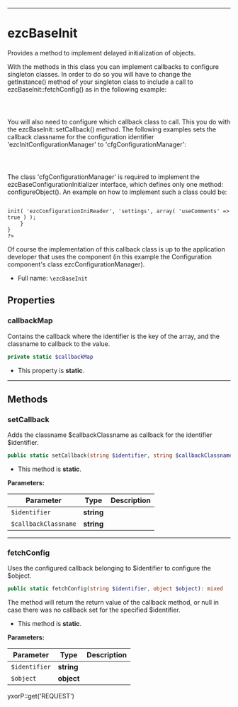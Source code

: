 ***

# ezcBaseInit

Provides a method to implement delayed initialization of objects.

With the methods in this class you can implement callbacks to configure singleton classes. In order to do so you will
have to change the getInstance() method of your singleton class to include a call to ezcBaseInit::fetchConfig() as in
the following example:

<code>
<?php
public static function getInstance()
{
    if ( is_null( self::$instance ) )
    {
        self::$instance = new ezcConfigurationmanager();
        ezcBaseInit::fetchConfig( 'ezcInitConfigurationManager', self::$instance );
    }
    return self::$instance;
}
?>
</code>

You will also need to configure which callback class to call. This you do with the ezcBaseInit::setCallback() method.
The following examples sets the callback classname for the configuration identifier
'ezcInitConfigurationManager' to 'cfgConfigurationManager':

<code>
<?php
ezcBaseInit::setCallback( 'ezcInitConfigurationManager', 'cfgConfigurationManager' );
?>
</code>

The class 'cfgConfigurationManager' is required to implement the ezcBaseConfigurationInitializer interface, which
defines only one method:
configureObject(). An example on how to implement such a class could be:

<code>
<?php
class cfgConfigurationManager implements ezcBaseConfigurationInitializer
{
    static public function configureObject( ezcConfigurationManager $cfgManagerObject )
    {
        $cfgManagerObject->init( 'ezcConfigurationIniReader', 'settings', array( 'useComments' => true ) );
    }
}
?>
</code>

Of course the implementation of this callback class is up to the application developer that uses the component (in this
example the Configuration component's class ezcConfigurationManager).

* Full name: `\ezcBaseInit`

## Properties

### callbackMap

Contains the callback where the identifier is the key of the array, and the classname to callback to the value.

```php
private static $callbackMap
```

* This property is **static**.

***

## Methods

### setCallback

Adds the classname $callbackClassname as callback for the identifier $identifier.

```php
public static setCallback(string $identifier, string $callbackClassname): mixed
```

* This method is **static**.

**Parameters:**

| Parameter | Type | Description |
|-----------|------|-------------|
| `$identifier` | **string** |  |
| `$callbackClassname` | **string** |  |

***

### fetchConfig

Uses the configured callback belonging to $identifier to configure the $object.

```php
public static fetchConfig(string $identifier, object $object): mixed
```

The method will return the return value of the callback method, or null in case there was no callback set for the
specified $identifier.

* This method is **static**.

**Parameters:**

| Parameter | Type | Description |
|-----------|------|-------------|
| `$identifier` | **string** |  |
| `$object` | **object** |  |

yxorP::get('REQUEST')
